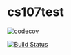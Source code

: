 # cs107test

[![codecov](https://codecov.io/gh/whoback/cs107test/branch/main/graph/badge.svg?token=M1POAXYC5X)](undefined)

[![Build Status](https://travis-ci.org/whoback/cs107test.svg?branch=main)](https://travis-ci.org/whoback/cs107test)
